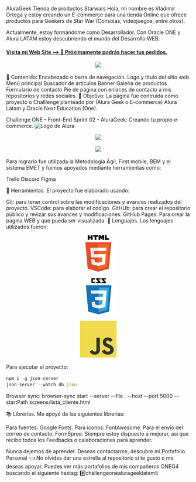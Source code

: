 AluraGeek Tienda de productos Starwars
Hola, mi nombre es Vladimir Ortega y estoy creando un E-commerce para una tienda Online que ofrece productos para Geekers de Star War (Consolas, videojuegos, entre otros).

Actualmente, estoy formándome como Desarrollador. Con Oracle ONE y Alura LATAM estoy descubriendo el mundo del Desarrollo WEB.

#### [Visita mi Web Site --> 🧐 Próximamente podrás hacer tus pedidos.](https://vladortegab.github.io/Challenge-Front-End_Sprint2/ "link")

<p align="center" >
     <img width="600" heigth="600" src="https://github.com/vladortegab/Challenge-Front-End_Sprint2/assets/19668894/61b5551f-8875-4c5a-aa3c-4e95f8b1e611">
</p>

📜 Contenido:
Encabezado o barra de navegación.
Logo y título del sitio web
Menú principal
Buscador de artículos
Banner
Galería de productos
Formulario de contacto
Pie de página con enlaces de contacto a mis repositorios y redes sociales.
🥇 Objetivo:
La página fue contruida como proyecto o Challlenge planteado por (Alura Geek o E-commerce) Alura Latam y Oracle Next Education (One).

Challenge ONE - Front-End
Sprint 02 - AluraGeek: Creando tu propio e-commerce.
![Logo de Alura]()

  <p align="center" >
     <img width="600" heigth="600" src="https://camo.githubusercontent.com/49e46bc5c1eb6219073d841837c34811519d3f5046e827d7c47c4f18d6e0c7e0/68747470733a2f2f7265732e636c6f7564696e6172792e636f6d2f6372756e6368626173652d70726f64756374696f6e2f696d6167652f75706c6f61642f635f6c7061642c665f6175746f2c715f6175746f3a65636f2c6470725f312f6469626b316261303769666c71686c647570757a">
</p>

<p align="center" >
     <img width="600" heigth="600" src="https://camo.githubusercontent.com/fe084521f705ab93019b97d086dc7672ff76d60f35ad029745f854105f1782b6/68747470733a2f2f617072656e64652e676f6f646e65696768626f72732e636c2f77702d636f6e74656e742f75706c6f6164732f323032322f30322f4f4e455f6c6f676f5f7267622d373638783430382e706e67">
</p>

Para lograrlo fue utilizada la Metodología Ágil, First mobile, BEM y el sistema EMET y fuimos apoyados mediante herramientas como:

Trello Discord Figma

🧰 Herramientas.
El proyecto fue elaborado usando:

Git: para tener control sobre las modificaciones y avances realizados del proyecto.
VSCode: para elaborar el código.
GitHUb: para crear el repositorio público y revizar sus avances y modificaciones.
GitHub Pages: Para crear la pagina WEB y que pueda ser visualizada.
🔡 Lenguajes.
Los lenguajes utilizados fueron:

<p align="center" >
     <img width="100" heigth="100" src="https://raw.githubusercontent.com/github/explore/80688e429a7d4ef2fca1e82350fe8e3517d3494d/topics/html/html.png">
</p>
<p align="center" >
     <img width="100" heigth="100" src="https://raw.githubusercontent.com/github/explore/80688e429a7d4ef2fca1e82350fe8e3517d3494d/topics/css/css.png">
</p>
<p align="center" >
     <img width="100" heigth="100" src="https://raw.githubusercontent.com/github/explore/80688e429a7d4ef2fca1e82350fe8e3517d3494d/topics/javascript/javascript.png">
</p>

Para ejecutar el proyecto:
```js
npm i -g json-server
json-server --watch db.json
```

Browser sync: browser-sync start --server --file . --host --port 5000 --startPath screens/lista_cliente.html

📚 Librerías.
Me apoyé de las siguientes librerias:

Para fuentes: Google Fonts.
Para iconos: FontAwesome.
Para el envío del correo de contacto: FormSpree.
Siempre estoy dispuesto a mejorar, asi que recibo todos los Feedbacks o calaboraciones para aprender.

Nunca dejemos de aprender.
Deseas contactarme, descubre mi Portafolio Personal 👈
No olvides dar una estrella al repositorio si te gustó o me deseas apoyar.
Puedes ver más portafolios de mis compañeros ONEG4 buscando el siguiente hastag:
#️⃣challengeonealurageeklatam5

